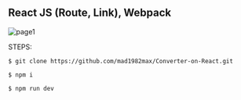 ## React JS (Route, Link), Webpack

![page1](http://drive.google.com/uc?export=view&id=1B6xsRn4pVDol_4dIqWGqisUABwjFQ45E)

STEPS:

    $ git clone https://github.com/mad1982max/Converter-on-React.git
  
    $ npm i
  
    $ npm run dev
